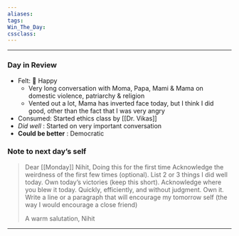 ```yaml
---
aliases:  
tags:
Win_The_Day:  
cssclass:
---
```

---
### Day in Review

- Felt: 🥳 Happy
	- Very long conversation with Moma, Papa, Mami & Mama on domestic violence, patriarchy & religion
	- Vented out a lot, Mama has inverted face today, but I think I did good, other than the fact that I was very angry
- Consumed: Started ethics class by [[Dr. Vikas]]
- *Did well* : Started on very  important conversation
- **Could be better** : Democratic
### Note to next day’s self
> Dear [[Monday]] Nihit,
> Doing this for the first time
> Acknowledge the weirdness of the first few times (optional).
> List 2 or 3 things I did well today. Own today’s victories (keep this short).
> Acknowledge where you blew it today. Quickly, efficiently, and without judgment. Own it.
> Write a line or a paragraph that will encourage my tomorrow self (the way I would encourage a close friend)
> 
> A warm salutation,
> Nihit 







--- 
